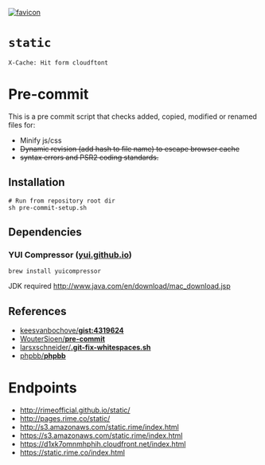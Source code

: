 [![favicon](https://static.rime.co/favicon.png)](https://static.rime.co/favicon.png)

# `static`
```
X-Cache: Hit form cloudftont
```

# Pre-commit

This is a pre commit script that checks added, copied, modified or renamed files for:

- Minify js/css
- ~~Dynamic revision (add hash to file name) to escape browser cache~~
- ~~syntax errors and PSR2 coding standards.~~

## Installation

``` shell
# Run from repository root dir
sh pre-commit-setup.sh
```

## Dependencies

### YUI Compressor ([yui.github.io](http://yui.github.io/yuicompressor/))

``` shell
brew install yuicompressor
```

JDK required http://www.java.com/en/download/mac_download.jsp

## References

- [keesvanbochove/**gist:4319624**](https://gist.github.com/keesvanbochove/4319624)
- [WouterSioen/**pre-commit**](https://github.com/WouterSioen/pre-commit)
- [larsxschneider/**.git-fix-whitespaces.sh**](https://gist.github.com/larsxschneider/3957621)
- [phpbb/**phpbb**](https://github.com/phpbb/phpbb/blob/develop-olympus/git-tools/hooks/pre-commit)

# Endpoints
- http://rimeofficial.github.io/static/
- http://pages.rime.co/static/
- http://s3.amazonaws.com/static.rime/index.html
- https://s3.amazonaws.com/static.rime/index.html
- https://d1xk7omnmhphih.cloudfront.net/index.html
- https://static.rime.co/index.html
